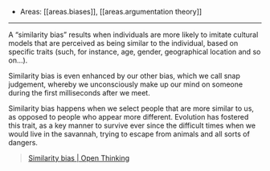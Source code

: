 
- Areas: [[areas.biases]], [[areas.argumentation theory]]

---

A “similarity bias” results when individuals are more likely to imitate cultural models that are perceived as being similar to the individual, based on specific traits (such, for instance, age, gender, geographical location and so on…).

Similarity bias is even enhanced by our other bias, which we call snap judgement, whereby we unconsciously make up our mind on someone during the first milliseconds after we meet.

Similarity bias happens when we select people that are more similar to us, as opposed to people who appear more different. Evolution has fostered this trait, as a key manner to survive ever since the difficult times when we would live in the savannah, trying to escape from animals and all sorts of dangers.

> [Similarity bias | Open Thinking](https://tommasoarenare.com/tag/similarity-bias/)
